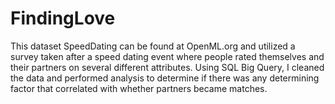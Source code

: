 # FindingLove

This dataset SpeedDating can be found at OpenML.org and utilized a survey taken after a speed dating event where people rated themselves and their partners on several different attributes. Using SQL Big Query, I cleaned the data and performed analysis to determine if there was any determining factor that correlated with whether partners became matches. 
